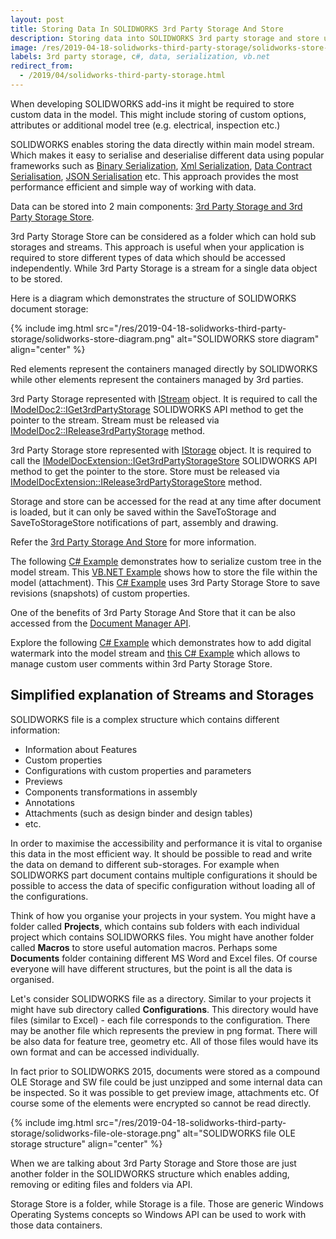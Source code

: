 ```yaml
---
layout: post
title: Storing Data In SOLIDWORKS 3rd Party Storage And Store
description: Storing data into SOLIDWORKS 3rd party storage and store using API
image: /res/2019-04-18-solidworks-third-party-storage/solidworks-store-diagram.png
labels: 3rd party storage, c#, data, serialization, vb.net
redirect_from:
  - /2019/04/solidworks-third-party-storage.html
---
```

When developing SOLIDWORKS add-ins it might be required to store custom data in the model. This might include storing of custom options, attributes or additional model tree (e.g. electrical, inspection etc.)

SOLIDWORKS enables storing the data directly within main model stream. Which makes it easy to serialise and deserialise different data using popular frameworks such as [Binary Serialization](https://docs.microsoft.com/en-us/dotnet/api/system.runtime.serialization.formatters.binary.binaryformatter?view=netframework-4.7.2), [Xml Serialization](https://docs.microsoft.com/en-us/dotnet/api/system.xml.serialization.xmlserializer), [Data Contract Serialisation](https://docs.microsoft.com/en-us/dotnet/api/system.runtime.serialization.datacontractserializer?view=netframework-4.7.2), [JSON Serialisation](https://www.newtonsoft.com/json/help/html/SerializingJSON.htm) etc. This approach provides the most performance efficient and simple way of working with data.

Data can be stored into 2 main components: [3rd Party Storage and 3rd Party Storage Store](https://www.codestack.net/solidworks-api/data-storage/third-party/).

3rd Party Storage Store can be considered as a folder which can hold sub storages and streams. This approach is useful when your application is required to store different types of data which should be accessed independently. While 3rd Party Storage is a stream for a single data object to be stored.

Here is a diagram which demonstrates the structure of SOLIDWORKS document storage:

{% include img.html src="/res/2019-04-18-solidworks-third-party-storage/solidworks-store-diagram.png" alt="SOLIDWORKS store diagram" align="center" %}

Red elements represent the containers managed directly by SOLIDWORKS while other elements represent the containers managed by 3rd parties.

3rd Party Storage represented with [IStream](https://docs.microsoft.com/en-us/windows/desktop/api/objidl/nn-objidl-istream) object. It is required to call the [IModelDoc2::IGet3rdPartyStorage](http://help.solidworks.com/2015/english/api/sldworksapi/SOLIDWORKS.Interop.sldworks~SOLIDWORKS.Interop.sldworks.IModelDoc2~IGet3rdPartyStorage.html) SOLIDWORKS API method to get the pointer to the stream. Stream must be released via [IModelDoc2::IRelease3rdPartyStorage](http://help.solidworks.com/2015/english/api/sldworksapi/SOLIDWORKS.Interop.sldworks~SOLIDWORKS.Interop.sldworks.IModelDoc2~IRelease3rdPartyStorage.html) method.

3rd Party Storage store represented with [IStorage](https://docs.microsoft.com/en-us/windows/desktop/api/objidl/nn-objidl-istorage) object. It is required to call the [IModelDocExtension::IGet3rdPartyStorageStore](http://help.solidworks.com/2015/english/api/sldworksapi/SolidWorks.Interop.sldworks~SolidWorks.Interop.sldworks.IModelDocExtension~IGet3rdPartyStorageStore.html) SOLIDWORKS API method to get the pointer to the store. Store must be released via [IModelDocExtension::IRelease3rdPartyStorageStore](http://help.solidworks.com/2015/english/api/sldworksapi/SolidWorks.Interop.sldworks~SolidWorks.Interop.sldworks.IModelDocExtension~IRelease3rdPartyStorageStore.html) method.

Storage and store can be accessed for the read at any time after document is loaded, but it can only be saved within the SaveToStorage and SaveToStorageStore notifications of part, assembly and drawing.

Refer the [3rd Party Storage And Store](https://www.codestack.net/solidworks-api/data-storage/third-party/) for more information.

The following [C# Example](https://www.codestack.net/solidworks-api/data-storage/third-party/tree-structure-serialization/) demonstrates how to serialize custom tree in the model stream. This [VB.NET Example](https://www.codestack.net/solidworks-api/data-storage/third-party/embed-file/) shows how to store the file within the model (attachment). This [C# Example](https://www.codestack.net/solidworks-api/data-storage/third-party/custom-properties-revisions/) uses 3rd Party Storage Store to save revisions (snapshots) of custom properties.

One of the benefits of 3rd Party Storage And Store that it can be also accessed from the [Document Manager API](https://www.codestack.net/solidworks-document-manager-api/).

Explore the following [C# Example](https://www.codestack.net/solidworks-document-manager-api/document/data-storage/third-party/add-watermark/) which demonstrates how to add digital watermark into the model stream and [this C# Example](https://www.codestack.net/solidworks-document-manager-api/document/data-storage/third-party/add-comments/) which allows to manage custom user comments within 3rd Party Storage Store.

## Simplified explanation of Streams and Storages

SOLIDWORKS file is a complex structure which contains different information:

* Information about Features
* Custom properties
* Configurations with custom properties and parameters
* Previews
* Components transformations in assembly
* Annotations
* Attachments (such as design binder and design tables)
* etc.

In order to maximise the accessibility and performance it is vital to organise this data in the most efficient way. It should be possible to read and write the data on demand to different sub-storages. For example when SOLIDWORKS part document contains multiple configurations it should be possible to access the data of specific configuration without loading all of the configurations.

Think of how you organise your projects in your system. You might have a folder called **Projects**, which contains sub folders with each individual project which contains SOLIDWORKS files. You might have another folder called **Macros** to store useful automation macros. Perhaps some **Documents** folder containing different MS Word and Excel files. Of course everyone will have different structures, but the point is all the data is organised.

Let's consider SOLIDWORKS file as a directory. Similar to your projects it might have sub directory called **Configurations**. This directory would have files (similar to Excel) - each file corresponds to the configuration. There may be another file which represents the preview in png format. There will be also data for feature tree, geometry etc. All of those files would have its own format and can be accessed individually.

In fact prior to SOLIDWORKS 2015, documents were stored as a compound OLE Storage and SW file could be just unzipped and some internal data can be inspected. So it was possible to get preview image, attachments etc. Of course some of the elements were encrypted so cannot be read directly.

{% include img.html src="/res/2019-04-18-solidworks-third-party-storage/solidworks-file-ole-storage.png" alt="SOLIDWORKS file OLE storage structure" align="center" %}

When we are talking about 3rd Party Storage and Store those are just another folder in the SOLIDWORKS structure which enables adding, removing or editing files and folders via API.

Storage Store is a folder, while Storage is a file. Those are generic Windows Operating Systems concepts so Windows API can be used to work with those data containers.